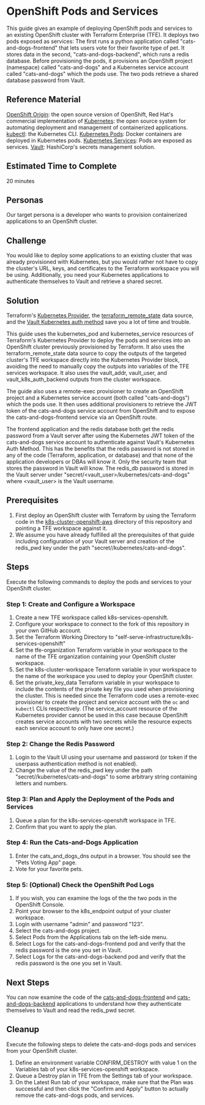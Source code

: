 # OpenShift Pods and Services
This guide gives an example of deploying OpenShift pods and services to an existing OpenShift cluster with Terraform Enterprise (TFE). It deploys two pods exposed as services:  The first runs a python application called "cats-and-dogs-frontend" that lets users vote for their favorite type of pet. It stores data in the second, "cats-and-dogs-backend", which runs a redis database. Before provisioning the pods, it provisions an OpenShift project (namespace) called "cats-and-dogs" and a Kubernetes service account called "cats-and-dogs" which the pods use. The two pods retrieve a shared database password from Vault.

## Reference Material
[OpenShift Origin](https://www.openshift.org/): the open source version of OpenShift, Red Hat's commercial implementation of [Kubernetes](https://kubernetes.io/): the open source system for automating deployment and management of containerized applications.
[kubectl](https://kubernetes.io/docs/tasks/tools/install-kubectl/): the Kubernetes CLI.
[Kubernetes Pods](https://kubernetes.io/docs/concepts/workloads/pods/pod-overview/): Docker containers are deployed in Kubernetes pods.
[Kubernetes Services](https://kubernetes.io/docs/concepts/services-networking/service/): Pods are exposed as services.
[Vault](https://www.vaultproject.io/): HashiCorp's secrets management solution.


## Estimated Time to Complete
20 minutes

## Personas
Our target persona is a developer who wants to provision containerized applications to an OpenShift cluster.

## Challenge
You would like to deploy some applications to an existing cluster that was already provisioned with Kubernetes, but you would rather not have to copy the cluster's URL, keys, and certificates to the Terraform workspace you will be using. Additionally, you need your Kubernetes applications to authenticate themselves to Vault and retrieve a shared secret.

## Solution
Terraform's [Kubernetes Provider](https://www.terraform.io/docs/providers/kubernetes/index.html), the  [terraform_remote_state](https://www.terraform.io/docs/providers/terraform/d/remote_state.html) data source, and the [Vault Kubernetes auth method](https://www.vaultproject.io/docs/auth/kubernetes.html) save you a lot of time and trouble.

This guide uses the kubernetes_pod and kubernetes_service resources of Terraform's Kubernetes Provider to deploy the pods and services into an OpenShift cluster previously provisioned by Terraform. It also uses the terraform_remote_state data source to copy the outputs of the targeted cluster's TFE workspace directly into the Kubernetes Provider block, avoiding the need to manually copy the outputs into variables of the TFE services workspace. It also uses the vault_addr, vault_user, and vault_k8s_auth_backend outputs from the cluster workspace.

The guide also uses a remote-exec provisioner to create an OpenShift project and a Kubernetes service account (both called "cats-and-dogs") which the pods use. It then uses additional provisioners to retrieve the JWT token of the cats-and-dogs service account from OpenShift and to expose the cats-and-dogs-frontend service via an OpenShift route.

The frontend application and the redis database both get the redis password from a Vault server after using the Kubernetes JWT token of the cats-and-dogs service account to authenticate against Vault's Kubernetes Auth Method. This has the benefits that the redis password is not stored in any of the code (Terraform, application, or database) and that none of the application developers or DBAs will know it. Only the security team that stores the password in Vault will know. The redis_db password is stored in the Vault server under "secret/<vault_user>/kubernetes/cats-and-dogs" where \<vault_user\> is the Vault username.

## Prerequisites

1. First deploy an OpenShift cluster with Terraform by using the Terraform code in the [k8s-cluster-openshift-aws](../../infrastructure-as-code/k8s-cluster-openshift-aws) directory of this repository and pointing a TFE workspace against it.
1. We assume you have already fulfilled all the prerequisites of that guide including configuration of your Vault server and creation of the redis_pwd key under the path "secret/<user>/kubernetes/cats-and-dogs".


## Steps
Execute the following commands to deploy the pods and services to your OpenShift cluster.

### Step 1: Create and Configure a Workspace
1. Create a new TFE workspace called k8s-services-openshift.
1. Configure your workspace to connect to the fork of this repository in your own GitHub account.
1. Set the Terraform Working Directory to "self-serve-infrastructure/k8s-services-openshift"
1. Set the tfe-organization Terraform variable in your workspace to the name of the TFE organization containing your OpenShift cluster workspace.
1. Set the k8s-cluster-workspace Terraform variable in your workspace to the name of the workspace you used to deploy your OpenShift cluster.
1. Set the private_key_data Terraform variable in your workspace to include the contents of the private key file you used when provisioning the cluster.  This is needed since the Terraform code uses a remote-exec provisioner to create the project and service account with the `oc` and `kubectl` CLIs respectively. (The service_account resource of the Kubernetes provider cannot be used in this case because OpenShift creates service accounts with two secrets while the resource expects each service account to only have one secret.)

### Step 2: Change the Redis Password
1. Login to the Vault UI using your username and password (or token if the userpass authentication method is not enabled).
1. Change the value of the redis_pwd key under the path "secret/<user>/kubernetes/cats-and-dogs" to some arbitrary string containing letters and numbers.

### Step 3: Plan and Apply the Deployment of the Pods and Services
1. Queue a plan for the k8s-services-openshift workspace in TFE.
1. Confirm that you want to apply the plan.

### Step 4: Run the Cats-and-Dogs Application
1. Enter the cats_and_dogs_dns output in a browser. You should see the "Pets Voting App" page.
1. Vote for your favorite pets.

### Step 5: (Optional) Check the OpenShift Pod Logs
1. If you wish, you can examine the logs of the the two pods in the OpenShift Console.
1. Point your browser to the k8s_endpoint output of your cluster workspace.
1. Login with username "admin" and password "123".
1. Select the cats-and-dogs project.
1. Select Pods from the Applications tab on the left-side menu.
1. Select Logs for the cats-and-dogs-frontend pod and verify that the redis password is the one you set in Vault.
1. Select Logs for the cats-and-dogs-backend pod and verify that the redis password is the one you set in Vault.

## Next Steps
You can now examine the code of the [cats-and-dogs-frontend](../cats-and-dogs/frontend/azure-vote/main.py) and [cats-and-dogs-backend](../cats-and-dogs/backend/vote-db/start_redis.sh) applications to understand how they authenticate themselves to Vault and read the redis_pwd secret.

## Cleanup
Execute the following steps to delete the cats-and-dogs pods and services from your OpenShift cluster.

1. Define an environment variable CONFIRM_DESTROY with value 1 on the Variables tab of your k8s-services-openshift workspace.
1. Queue a Destroy plan in TFE from the Settings tab of your workspace.
1. On the Latest Run tab of your workspace, make sure that the Plan was successful and then click the "Confirm and Apply" button to actually remove the cats-and-dogs pods, and services.

